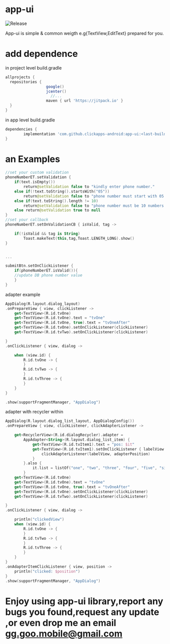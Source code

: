 # app-ui
![Release](https://jitpack.io/v/clickapps-android/app-ui.svg)




App-ui is simple & common weigth e.g{TextView,EditText} prepared for you.


# add dependence
in project level build.gradle

```gradle
allprojects {
  repositories {
                  google()
                  jcenter()
                    //...
                  maven { url 'https://jitpack.io' }
  }
}
```
in app level build.gradle
```gradle
dependencies {
        implementation 'com.github.clickapps-android:app-ui:<last-build>'
}
```


# an Examples


```kotlin
//set your custom validation
phoneNumberET.setValidation {
    if(text.isEmpty())
        return@setValidation false to "kindly enter phone number."
    else if(!text.toString().startsWith("05"))
        return@setValidation false to "phone number must start with 05."
    else if(text.toString().length != 10)
        return@setValidation false to "phone number must be 10 numbers."
    else return@setValidation true to null
}
//set your callback
phoneNumberET.setOnValidationCB { isValid, tag ->

    if(!isValid && tag is String)
        Toast.makeText(this,tag,Toast.LENGTH_LONG).show()
}


...

submitBtn.setOnClickListener { 
    if(phoneNumberET.isValid()){
    //update DB phone number value
    } 
}

```


adapter example

```kotlin
AppDialog(R.layout.dialog_layout)
.onPrepareView { view, clickListener ->
    get<TextView>(R.id.tvOne)
    get<TextView>(R.id.tvOne).text = "tvOne"
    get<TextView>(R.id.tvOne, true).text = "tvOneAfter"
    get<TextView>(R.id.tvOne).setOnClickListener(clickListener)
    get<TextView>(R.id.tvTwo).setOnClickListener(clickListener)

}
.onClickListener { view, dialog ->

    when (view.id) {
        R.id.tvOne -> {
        }
        R.id.tvTwo -> {
        }
        R.id.tvThree -> {
        }
    }
}

.show(supportFragmentManager, "AppDialog")

```


adapter with recycler within

```kotlin
AppDialog(R.layout.dialog_list_layout, AppDialogConfig())
.onPrepareView { view, clickListener, clickAdapterListener ->

    get<RecyclerView>(R.id.dialogRecycler).adapter =
        AppAdapter<String>(R.layout.dialog_list_item) {
            get<TextView>(R.id.tvItem1).text = "pos: $it"
            get<TextView>(R.id.tvItem1).setOnClickListener { labelView ->
                clickAdapterListener(labelView, adapterPosition)
            }
        }.also {
            it.list = listOf("one", "two", "three", "four", "five", "six", "seven")
        }
    get<TextView>(R.id.tvOne)
    get<TextView>(R.id.tvOne).text = "tvOne"
    get<TextView>(R.id.tvOne, true).text = "tvOneAfter"
    get<TextView>(R.id.tvOne).setOnClickListener(clickListener)
    get<TextView>(R.id.tvTwo).setOnClickListener(clickListener)

}
.onClickListener { view, dialog ->

    println("clickedView")
    when (view.id) {
        R.id.tvOne -> {
        }
        R.id.tvTwo -> {
        }
        R.id.tvThree -> {
        }
    }
}
.onAdapterItemClickListener { view, position ->
    println("clicked: $position")
}
.show(supportFragmentManager, "AppDialog")
```



# Enjoy using app-ui library,report any bugs you found,request any update ,or even drop me an email gg.goo.mobile@gmail.com
